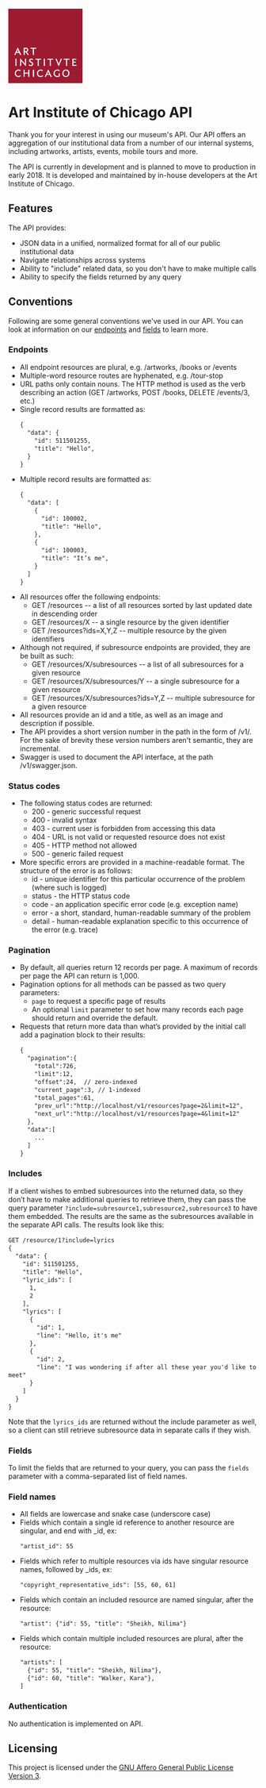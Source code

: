 ![Art Institute of Chicago](https://raw.githubusercontent.com/Art-Institute-of-Chicago/template/master/aic-logo.gif)

# Art Institute of Chicago API

Thank you for your interest in using our museum's API. Our API offers an aggregation of our institutional data from a number of our internal systems, including artworks, artists, events, mobile tours and more.

The API is currently in development and is planned to move to production in early 2018. It is developed and maintained by in-house developers at the Art Institute of Chicago.

## Features

The API provides:

* JSON data in a unified, normalized format for all of our public institutional data
* Navigate relationships across systems
* Ability to "include" related data, so you don't have to make multiple calls
* Ability to specify the fields returned by any query

## Conventions

Following are some general conventions we've used in our API. You can look at information on our [endpoints](ENDPOINTS.md) and [fields](FIELDS.md) to learn more.

### Endpoints

* All endpoint resources are plural, e.g. /artworks, /books or /events
* Multiple-word resource routes are hyphenated, e.g. /tour-stop 
* URL paths only contain nouns. The HTTP method is used as the verb describing an action (GET /artworks, POST /books, DELETE /events/3, etc.)
* Single record results are formatted as:
  ```
  {
    "data": {
      "id": 511501255,
      "title": "Hello",
    }
  }
  ```
* Multiple record results are formatted as:
  ```
  {
    "data": [
      {
        "id": 100002,
        "title": "Hello",
      },
      {
        "id": 100003,
        "title": "It’s me",
      }
    ]
  }
  ```
* All resources offer the following endpoints:
  * GET /resources -- a list of all resources sorted by last updated date in descending order
  * GET /resources/X -- a single resource by the given identifier
  * GET /resources?ids=X,Y,Z -- multiple resource by the given identifiers
* Although not required, if subresource endpoints are provided, they are be built as such:
  * GET /resources/X/subresources -- a list of all subresources for a given resource
  * GET /resources/X/subresources/Y -- a single subresource for a given resource
  * GET /resources/X/subresources?ids=Y,Z -- multiple subresource for a given resource
* All resources provide an id and a title, as well as an image and description if possible.
* The API provides a short version number in the path in the form of /v1/. For the sake of brevity these version numbers aren't semantic, they are incremental. 
* Swagger is used to document the API interface, at the path /v1/swagger.json.

### Status codes

* The following status codes are returned:
  * 200 - generic successful request
  * 400 - invalid syntax
  * 403 - current user is forbidden from accessing this data
  * 404 - URL is not valid or requested resource does not exist
  * 405 - HTTP method not allowed
  * 500 - generic failed request
* More specific errors are provided in a machine-readable format. The structure of the error is as follows:
  * id - unique identifier for this particular occurrence of the problem (where such is logged)
  * status - the HTTP status code
  * code - an application specific error code (e.g. exception name)
  * error - a short, standard, human-readable summary of the problem
  * detail - human-readable explanation specific to this occurrence of the error (e.g. trace)

### Pagination

* By default, all queries return 12 records per page. A maximum of records per page the API can return is 1,000. 
* Pagination options for all methods can be passed as two query parameters: 
  * `page` to request a specific page of results
  * An optional `limit` parameter to set how many records each page should return and override the default. 
* Requests that return more data than what’s provided by the initial call add a pagination block to their results:
  ```
  {
    "pagination":{
      "total":726,
      "limit":12,
      "offset":24,  // zero-indexed
      "current_page":3, // 1-indexed
      "total_pages":61,
      "prev_url":"http://localhost/v1/resources?page=2&limit=12",
      "next_url":"http://localhost/v1/resources?page=4&limit=12"
    },
    "data":[
      ...
    ]
  }
  ```

### Includes

If a client wishes to embed subresources into the returned data, so they don’t have to make additional queries to retrieve them, they can pass the query parameter `?include=subresource1,subresource2,subresource3` to have them embedded. The results are the same as the subresources available in the separate API calls. The results look like this:

```
GET /resource/1?include=lyrics
{
  "data": {
    "id": 511501255,
    "title": "Hello",
    "lyric_ids": [
      1,
      2
    ],
    "lyrics": [
      {
        "id": 1,
        "line": "Hello, it's me"
      },
      {
        "id": 2,
        "line": "I was wondering if after all these year you'd like to meet"
      }
    ]
  }
}
```

Note that the `lyrics_ids` are returned without the include parameter as well, so a client can still retrieve subresource data in separate calls if they wish.

### Fields

To limit the fields that are returned to your query, you can pass the `fields` parameter with a comma-separated list of field names.

### Field names

* All fields are lowercase and snake case (underscore case)
* Fields which contain a single id reference to another resource are singular, and end with _id, ex:
  ```
  "artist_id": 55  
  ```
* Fields which refer to multiple resources via ids have singular resource names, followed by _ids, ex:
  ```
  "copyright_representative_ids": [55, 60, 61]
  ```
* Fields which contain an included resource are named singular, after the resource:
  ```
  "artist": {"id": 55, "title": "Sheikh, Nilima"}
  ```
* Fields which contain multiple included resources are plural, after the resource:
  ```
  "artists": [
    {"id": 55, "title": "Sheikh, Nilima"},
    {"id": 60, "title": "Walker, Kara"},
  ]
  ```

### Authentication

No authentication is implemented on API.

## Licensing

This project is licensed under the [GNU Affero General Public License 
Version 3](LICENSE).

